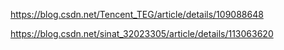 https://blog.csdn.net/Tencent_TEG/article/details/109088648

https://blog.csdn.net/sinat_32023305/article/details/113063620
